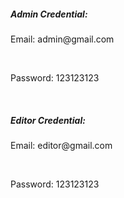 <h5>Admin Credential: </h5>
<p>Email: admin@gmail.com<p></br>
<p>Password: 123123123<p></br>

<h5>Editor Credential: </h5>
<p>Email: editor@gmail.com<p></br>
<p>Password: 123123123<p></br>
